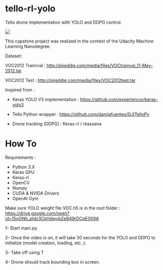 # tello-rl-yolo
Tello drone implementation with YOLO and DDPG control.


![](demo2.gif)


This capstone project was realized in the context of the Udacity Machine Learning Nanodegree.

Dataset:

VOC2012 Train/val : http://pjreddie.com/media/files/VOCtrainval_11-May-2012.tar

VOC2012 Test : http://pjreddie.com/media/files/VOC2012test.tar

Inspired from :

- Keras YOLO V3 implementation : https://github.com/experiencor/keras-yolo3

- Tello Python wrapper : https://github.com/damiafuentes/DJITelloPy

- Drone tracking (DDPG) : Keras-rl / rkassana

# How To #

Requirements :
- Python 3.X
- Keras GPU
- Keras-rl
- OpenCV
- Numpy
- CUDA & NVIDA Drivers
- OpenAI Gym

Make sure YOLO weight file VOC.h5 is in the root folder : https://drive.google.com/open?id=15oONh_eIdz3CkHdwybZeB49rDCpE0X9A


1- Start main.py

2- Once the video is on, it will take 30 seconds for the YOLO and DDPG to initialize (model creation, loading, etc..).

3- Take off using T

4- Drone should track bounding box in screen.

